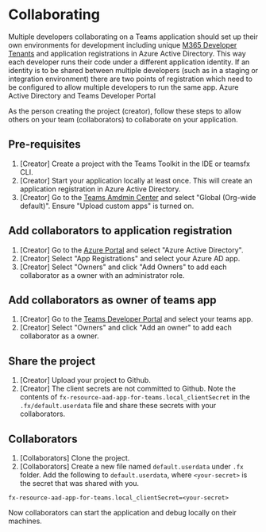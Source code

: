 # Collaborating 

Multiple developers collaborating on a Teams application should set up their own environments for development including unique [M365 Developer Tenants](https://developer.microsoft.com/en-us/microsoft-365/dev-program) and application registrations in Azure Active Directory. This way each developer runs their code under a different application identity. If an identity is to be shared between multiple developers (such as in a staging or integration environment) there are two points of registration which need to be configured to allow multiple developers to run the same app. Azure Active Directory and Teams Developer Portal

As the person creating the project (creator), follow these steps to allow others on your team (collaborators) to collaborate on your application.

## Pre-requisites
1. [Creator] Create a project with the Teams Toolkit in the IDE or teamsfx CLI.
2. [Creator] Start your application locally at least once. This will create an application registration in Azure Active Directory.
3. [Creator] Go to the [Teams Amdmin Center](https://admin.teams.microsoft.com/policies/app-setup) and select "Global (Org-wide default)". Ensure "Upload custom apps" is turned on.

## Add collaborators to application registration
1. [Creator] Go to the [Azure Portal](https://portal.azure.com) and select "Azure Active Directory".
2. [Creator] Select "App Registrations" and select your Azure AD app.
3. [Creator] Select "Owners" and click "Add Owners" to add each collaborator as a owner with an administrator role.

## Add collaborators as owner of teams app
1. [Creator] Go to the [Teams Developer Portal](https://dev.teams.microsoft.com/apps/) and select your teams app.
2. [Creator] Select "Owners" and click "Add an owner" to add each collaborator as a owner.

## Share the project
1. [Creator] Upload your project to Github.
2. [Creator] The client secrets are not committed to Github. Note the contents of `fx-resource-aad-app-for-teams.local_clientSecret` in the `.fx/default.userdata` file and share these secrets with your collaborators.

## Collaborators
1. [Collaborators] Clone the project.
2. [Collaborators] Create a new file named `default.userdata` under `.fx` folder. Add the following to `default.userdata`, where `<your-secret>` is the secret that was shared with you.

```
fx-resource-aad-app-for-teams.local_clientSecret=<your-secret>
```

Now collaborators can start the application and debug locally on their machines.
